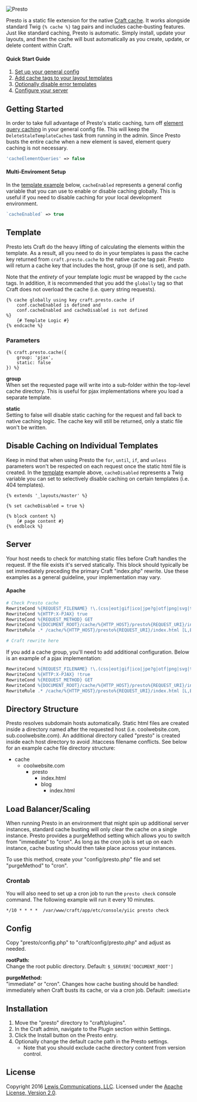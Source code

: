 ![Presto](https://www.caddis.co/internal/repo/presto.svg)

Presto is a static file extension for the native [Craft cache](https://craftcms.com/docs/templating/cache). It works alongside standard Twig `{% cache %}` tag pairs and includes cache-busting features. Just like standard caching, Presto is automatic. Simply install, update your layouts, and then the cache will bust automatically as you create, update, or delete content within Craft.

#### Quick Start Guide

1. [Set up your general config](#getting-started)
2. [Add cache tags to your layout templates](#template)
3. [Optionally disable error templates](#disable-caching-on-individual-templates)
4. [Configure your server](#server)

## Getting Started

In order to take full advantage of Presto's static caching, turn off [element query caching](https://craftcms.com/docs/config-settings#cacheElementQueries) in your general config file. This will keep the `DeleteStaleTemplateCaches` task from running in the admin. Since Presto busts the entire cache when a new element is saved, element query caching is not necessary.

```php
'cacheElementQueries' => false
```

#### Multi-Enviroment Setup

In the [template example](#template) below, `cacheEnabled` represents a general config variable that you can use to enable or disable caching globally. This is useful if you need to disable caching for your local development environment.

```php
`cacheEnabled` => true
```

## Template

Presto lets Craft do the heavy lifting of calculating the elements within the template. As a result, all you need to do in your templates is pass the cache key returned from `craft.presto.cache` to the native cache tag pair. Presto will return a cache key that includes the host, group (if one is set), and path.

Note that the *entirety* of your template logic *must* be wrapped by the `cache` tags. In addition, it is recommended that you add the `globally` tag so that Craft does not overload the cache (i.e. query string requests).

```twig
{% cache globally using key craft.presto.cache if 
	conf.cacheEnabled is defined and 
	conf.cacheEnabled and cacheDisabled is not defined 
%}
	{# Template Logic #}
{% endcache %}
```

### Parameters

```twig
{% craft.presto.cache({
	group: 'pjax',
	static: false
}) %}
```

**group**<br>
When set the requested page will write into a sub-folder within the top-level cache directory. This is useful for pjax implementations where you load a separate template.

**static**<br>
Setting to false will disable static caching for the request and fall back to native caching logic. The cache key will still be returned, only a static file won't be written.

## Disable Caching on Individual Templates

Keep in mind that when using Presto the `for`, `until`, `if`, and `unless` parameters won't be respected on each request once the static html file is created. In the [template](#template) example above, `cacheDisabled` represents a Twig variable you can set to selectively disable caching on certain templates (i.e. 404 templates).

```twig
{% extends '_layouts/master' %}

{% set cacheDisabled = true %}

{% block content %}
	{# page content #}
{% endblock %}
```

## Server

Your host needs to check for matching static files before Craft handles the request. If the file exists it's served statically. This block should typically be set immediately preceding the primary Craft "index.php" rewrite. Use these examples as a general guideline, your implementation may vary.

#### Apache

```apache
# Check Presto cache
RewriteCond %{REQUEST_FILENAME} !\.(css|eot|gif|ico|jpe?g|otf|png|svg|ttf|webp|woff2?)$ [NC]
RewriteCond %{HTTP:X-PJAX} true
RewriteCond %{REQUEST_METHOD} GET
RewriteCond %{DOCUMENT_ROOT}/cache/%{HTTP_HOST}/presto%{REQUEST_URI}/index.html -f
RewriteRule .* /cache/%{HTTP_HOST}/presto%{REQUEST_URI}/index.html [L,E=nocache:1]]

# Craft rewrite here
```

If you add a cache group, you'll need to add additional configuration. Below is an example of a pjax implementation:

```apache
RewriteCond %{REQUEST_FILENAME} !\.(css|eot|gif|ico|jpe?g|otf|png|svg|ttf|webp|woff2?)$ [NC]
RewriteCond %{HTTP:X-PJAX} !true
RewriteCond %{REQUEST_METHOD} GET
RewriteCond %{DOCUMENT_ROOT}/cache/%{HTTP_HOST}/presto%{REQUEST_URI}/index.html -f
RewriteRule .* /cache/%{HTTP_HOST}/presto%{REQUEST_URI}/index.html [L,E=nocache:1]]
```

## Directory Structure

Presto resolves subdomain hosts automatically. Static html files are created inside a directory named after the requested host (i.e. coolwebsite.com, sub.coolwebsite.com). An additional directory called "presto" is created inside each host directory to avoid .htaccess filename conflicts. See below for an example cache file directory structure:

- cache
	- coolwebsite.com
		- presto
			- index.html
			- blog
				- index.html

## Load Balancer/Scaling

When running Presto in an environment that might spin up additional server instances, standard cache busting will only clear the cache on a single instance. Presto provides a purgeMethod setting which allows you to switch from "immediate" to "cron". As long as the cron job is set up on each instance, cache busting should then take place across your instances.

To use this method, create your "config/presto.php" file and set "purgeMethod" to "cron".

### Crontab

You will also need to set up a cron job to run the `presto check` console command. The following example will run it every 10 minutes.

```
*/10 * * * *  /var/www/craft/app/etc/console/yiic presto check
```

## Config

Copy "presto/config.php" to "craft/config/presto.php" and adjust as needed.

**rootPath:**<br>
Change the root public directory. Default: `$_SERVER['DOCUMENT_ROOT']`

**purgeMethod:**<br>
"immediate" or "cron". Changes how cache busting should be handled: immediately when Craft busts its cache, or via a cron job. Default: `immediate`

## Installation

1. Move the "presto" directory to "craft/plugins".
2. In the Craft admin, navigate to the Plugin section within Settings.
3. Click the Install button on the Presto entry.
4. Optionally change the default cache path in the Presto settings.
	* Note that you should exclude cache directory content from version control.

## License

Copyright 2016 [Lewis Communications, LLC](http://www.lewiscommunications.com). Licensed under the [Apache License, Version 2.0](https://github.com/caddis/presto/blob/master/LICENSE).

